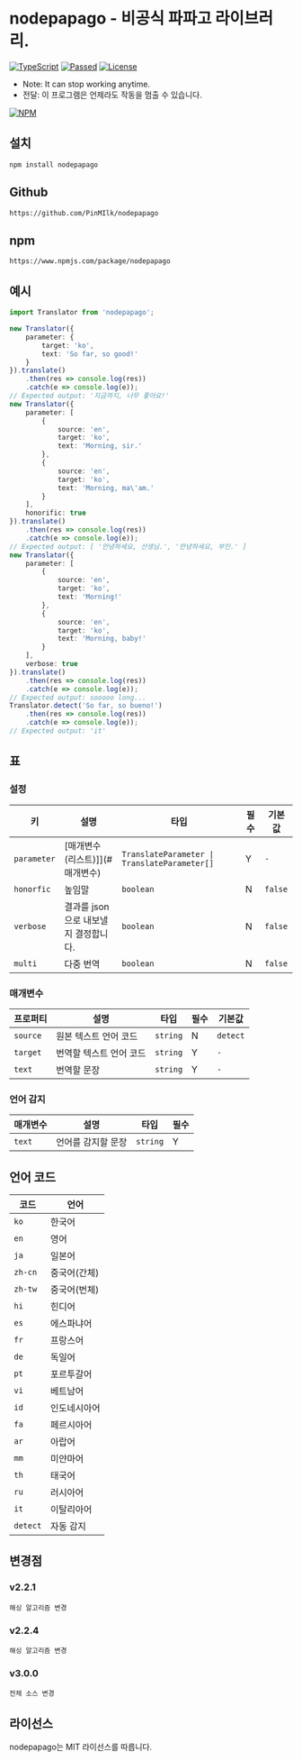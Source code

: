 # nodepapago - 비공식 파파고 라이브러리.
[![TypeScript](https://img.shields.io/badge/Built%20with-Typescript-informational?logo=typescript)](https://www.typescriptlang.org/)
[![Passed](https://img.shields.io/badge/Build-Passed-success)](#)
[![License](https://img.shields.io/github/license/pinmilk/nodepapago)](#)
- Note: It can stop working anytime.
- 전달: 이 프로그램은 언제라도 작동을 멈출 수 있습니다.

[![NPM](https://nodei.co/npm/nodepapago.png?downloads=true&downloadRank=true&stars=true)](https://nodei.co/npm/nodepapago/)
## 설치
```
npm install nodepapago
```
## Github
`https://github.com/PinMIlk/nodepapago`
## npm
`https://www.npmjs.com/package/nodepapago`
## 예시
```typescript
import Translator from 'nodepapago';

new Translator({
    parameter: {
        target: 'ko',
        text: 'So far, so good!'
    }
}).translate()
    .then(res => console.log(res))
    .catch(e => console.log(e));
// Expected output: '지금까지, 너무 좋아요!'
new Translator({
    parameter: [
        {
            source: 'en',
            target: 'ko',
            text: 'Morning, sir.'
        },
        {
            source: 'en',
            target: 'ko',
            text: 'Morning, ma\'am.'
        }
    ],
    honorific: true
}).translate()
    .then(res => console.log(res))
    .catch(e => console.log(e));
// Expected output: [ '안녕하세요, 선생님.', '안녕하세요, 부인.' ]
new Translator({
    parameter: [
        {
            source: 'en',
            target: 'ko',
            text: 'Morning!'
        },
        {
            source: 'en',
            target: 'ko',
            text: 'Morning, baby!'
        }
    ],
    verbose: true
}).translate()
    .then(res => console.log(res))
    .catch(e => console.log(e));
// Expected output: sooooo long...
Translator.detect('So far, so bueno!')
    .then(res => console.log(res))
    .catch(e => console.log(e));
// Expected output: 'it'
```
## 표
### 설정
| 키 | 설명 | 타입 | 필수 | 기본값 |
| ---- | ---- | ---- | ---- | ---- |
| `parameter` | [매개변수 (리스트)]](#매개변수) | `TranslateParameter \| TranslateParameter[]` | Y | `-` |
| `honorfic` | 높임말 | `boolean` | N | `false` |
| `verbose` | 결과를 json으로 내보낼 지 결정합니다. | `boolean` | N | `false` |
| `multi` | 다중 번역 | `boolean` | N | `false` |
### 매개변수
| 프로퍼티 | 설명 | 타입 | 필수 | 기본값 |
| ---- | ---- | ---- | ---- | ---- |
| `source` | 원본 텍스트 언어 코드 | `string` | N | `detect` |
| `target` | 번역할 텍스트 언어 코드| `string` | Y | `-` |
| `text` | 번역할 문장 | `string` | Y | `-` |
### 언어 감지
| 매개변수 | 설명 | 타입 | 필수 |
| ---- | ---- | ---- | ---- |
| `text` | 언어를 감지할 문장 | `string` | Y |
## 언어 코드
| 코드 | 언어 |
|----|----|
| `ko` | 한국어 |
| `en` | 영어 |
| `ja` | 일본어 |
| `zh-cn` | 중국어(간체) |
| `zh-tw` | 중국어(번체) |
| `hi` | 힌디어 |
| `es` | 에스파냐어 |
| `fr` | 프랑스어 |
| `de` | 독일어 |
| `pt` | 포르투갈어 |
| `vi` | 베트남어 |
| `id` | 인도네시아어 |
| `fa` | 페르시아어 |
| `ar` | 아랍어 |
| `mm` | 미얀마어 |
| `th` | 태국어 |
| `ru` | 러시아어 |
| `it` | 이탈리아어 |
| `detect` | 자동 감지 |
## 변경점
### v2.2.1
`해싱 알고리즘 변경`
### v2.2.4
`해싱 알고리즘 변경`
### v3.0.0
`전체 소스 변경`
## 라이선스
nodepapago는 MIT 라이선스를 따릅니다.